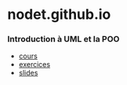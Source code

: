 # nodet.github.io

### Introduction à UML et la POO
* [cours](./cours-UML/cours.html)
* [exercices](./cours-UML/exercices.html)
* [slides](./cours-UML/slides.pdf)

